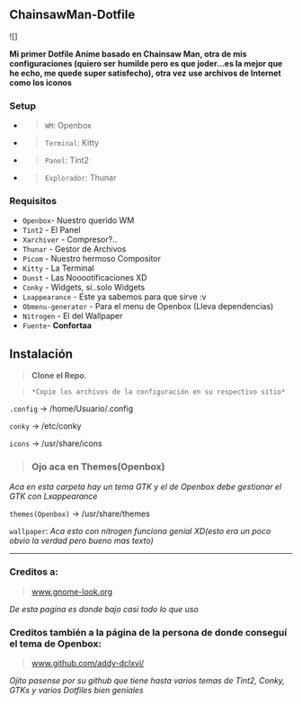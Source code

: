 ## ChainsawMan-Dotfile

![]

**Mi primer Dotfile Anime basado en Chainsaw Man, otra de mis configuraciones (quiero ser** **humilde pero es que joder...es la mejor que he echo, me quede super satisfecho), otra vez**
**use archivos de Internet como los iconos**

### Setup

* >`WM`: Openbox 
* >`Terminal`: Kitty
* >`Panel`: Tint2
* >`Explorador`: Thunar

### Requisitos
* `Openbox`- Nuestro querido WM
* `Tint2` - El Panel
* `Xarchiver` - Compresor?..
* `Thunar` - Gestor de Archivos
* `Picom` - Nuestro hermoso Compositor
* `Kitty` - La Terminal
* `Dunst` - Las Nooootificaciones XD
* `Conky` - Widgets, si..solo Widgets
* `Lxappearance` - Este ya sabemos para que sirve :v
* `Obmenu-generator` - Para el menu de Openbox (Lleva dependencias)
* `Nitrogen` - El del Wallpaper
* `Fuente`- **Confortaa**

## Instalación

> **Clone el Repo.**

> `*Copie los archivos de la configuración en su respectivo sitio*`

`.config` -> /home/Usuario/.config

`conky` -> /etc/conky

`icons` -> /usr/share/icons

> ### Ojo aca en Themes(Openbox)

*Aca en esta carpeta hay un tema GTK y el de Openbox debe gestionar el GTK con Lxappearance*

`themes(Openbox)` -> /usr/share/themes

`wallpaper`: *Aca esto con nitrogen funciona genial XD(esto era un poco obvio la verdad pero* *bueno mas texto)*

---------------------------------------------------------------------------------------------
### Creditos a:

> www.gnome-look.org 

*De esta pagina es donde bajo casi todo lo que uso*

### Creditos también a la página de la persona de donde conseguí el tema de Openbox:

> www.github.com/addy-dclxvi/

*Ojito pasense por su github que tiene hasta varios temas de Tint2, Conky, GTKs y varios* *Dotfiles bien geniales*

